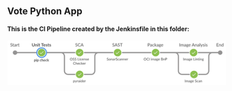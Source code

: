 ## Vote Python App

#### This is the CI Pipeline created by the Jenkinsfile in this folder:
![Vote App CI Pipeline](vote-ci.png)
